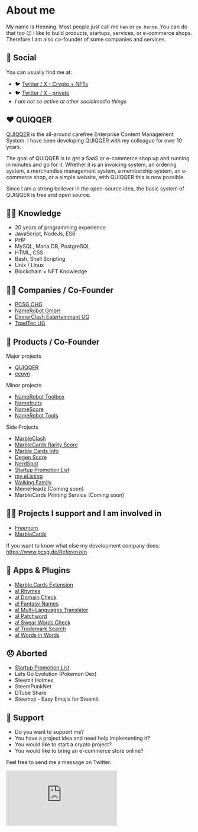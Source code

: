 About me
======

My name is Henning. Most people just call me `Hen` or `de henne`. You can do that too :wink:
I like to build products, startups, services, or e-commerce shops. Therefore I am also co-founder of some companies and services.

💬 Social
------

You can usually find me at:

- 🐦 [Twitter / X - Crypto + NFTs](https://twitter.com/MarbleCardsInfo)
- 🐦 [Twitter / X - private](https://twitter.com/de_henne)
- *I am not so active at other socialmedia things*


❤️ QUIQQER
------

[QUIQQER](https://www.quiqqer.com) is the all-around carefree Enterprise Content Management System. I have been developing QUIQQER with my colleague for over 10 years. 

The goal of QUIQQER is to get a SaaS or e-commerce shop up and running in minutes and go for it.
Whether it is an invoicing system, an ordering system, a merchandise management system, a membership system, an e-commerce shop, or a simple website, with QUIQQER this is now possible.

Since I am a strong believer in the open-source idea, the basic system of QUIQQER is free and open source.

👨‍🎓 Knowledge
------

- 20 years of programming experience
- JavaScript, NodeJs, ES6
- PHP
- MySQL, Maria DB, PostgreSQL
- HTML, CSS
- Bash, Shell Scripting
- Unix / Linux
- Blockchain + NFT Knowledge


👨‍💼 Companies / Co-Founder
------

- [PCSG OHG](https://pcsg.de)
- [NameRobot GmbH](https://www.namerobot.com)
- [DinnerClash Eatertainment UG](https://www.dinnerclash.de)
- [ToadTec UG](https://toadtec.com)


👷 Products / Co-Founder
------

Major projects

- [QUIQQER](https://www.quiqqer.com)
- [ecoyn](https://www.ecoyn.shop)

Minor projects

- [NameRobot Toolbox](https://www.namerobot.de/toolbox)
- [Namefruits](https://www.namefruits.com)
- [NameScore](https://www.namescore.io)
- [NameRobot Tools](https://tools.namerobot.com)

Side Projects

- [MarbleClash](https://www.marbleclash.cards)
- [MarbleCards Rarity Score](https://rarity.marble.cards)
- [Marble Cards Info](https://www.marble-cards.info)
- [Degen Score](https://www.nft-degen-score.com)
- [NerdSpot](https://www.nerdspot.events)
- [Startup Promotion List](https://startup-promotion-list.quiqqer.com)
- [my.eListing](https://www.my-elisting.com)
- [Walking Family](https://www.walking-family.de)
- MemeHeadz (Coming soon)
- MarbleCards Printing Service (Coming soon)

🧑‍🏭 Projects I support and I am involved in
------

- [Freemom](https://www.freemom.de)
- [MarbleCards](https://marble.cards)

If you want to know what else my development company does: https://www.pcsg.de/Referenzen


📱 Apps & Plugins
------

- [Marble.Cards Extension](https://github.com/pcsg/marble-cards-browser-extension)
- [a! Rhymes](https://www.appsforwords.com/Apps/Rhymes)
- [a! Domain Check](https://www.appsforwords.com/Apps/Domaincheck)
- [a! Fantasy Names](https://www.appsforwords.com/Apps/Fantasynames)
- [a! Multi-Languages Translator](https://www.appsforwords.com/Apps/Multi-Language-Translator)
- [a! Patchword](https://www.appsforwords.com/Apps/Patchword)
- [a! Swear Words Check](https://www.appsforwords.com/Apps/Swear-Words-Check)
- [a! Trademark Search](https://www.appsforwords.com/Apps/Trademark-Search)
- [a! Words in Words](appsforwords.com/Apps/Words-in-Words)

😞 Aborted
------

- [Startup Promotion List](https://play.google.com/store/apps/details?id=de.pcsg.startuppromotionlist&hl=de)
- Lets Go Evolution (Pokemon Dex)
- Steemit Holmes
- SteemPunkNet
- DTube Share
- Steemoji - Easy Emojis for Steemit


🙏 Support
------

- Do you want to support me? 
- You have a project idea and need help implementing it?
- You would like to start a crypto project?
- You would like to bring an e-commerce store online?

Feel free to send me a message on Twitter.

![](https://stats.pcsg-server.de/matomo.php?idsite=50&amp;rec=1)
